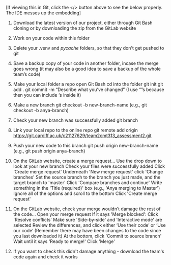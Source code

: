 [If viewing this in Git, click the </> button above to see the below properly. The IDE messes up the embedding]
        
1. Download the latest version of our project, either through Git Bash cloning or by downloading the zip from the GitLab website

2. Work on your code within this folder

3. Delete your .venv and _pycache_ folders, so that they don't get pushed to git

4. Save a backup copy of your code in another folder, incase the merge goes wrong (it may also be a good idea to save a backup of the whole team’s code)

5. Make your local folder a repo
        open Git Bash
        cd into the folder
        git init
        git add .
        git commit -m “Describe what you’ve changed” (I use “”s because then you can include ‘s inside it)

6. Make a new branch
        git checkout -b new-branch-name (e.g., git checkout -b anya-branch)

7. Check your new branch was successfully added
        git branch

8. Link your local repo to the online repo
        git remote add origin https://git.cardiff.ac.uk/c21127629/team2cmt313_assessment2.git

9. Push your new code to this branch
        git push origin new-branch-name (e.g., git push origin anya-branch)

10. On the GitLab website, create a merge request…
        Use the drop down to look at your new branch
        Check your files were successfully added
        Click ‘Create merge request’
        Underneath 'New merge request' click 'Change branches'
        Set the source branch to the branch you just made, and the target branch to 'master'
        Click 'Compare branches and continue'
        Write something in the 'Title (required)' box (e.g., 'Anya merging to Master')
        Ignore all of the options and scroll to the bottom
        Click 'Create merge request'

11. On the GitLab website, check your merge wouldn’t damage the rest of the code…
        Open your merge request
        If it says 'Merge blocked':
                Click 'Resolve conflicts'
                Make sure 'Side-by-side' and 'Interactive mode' are selected
                Review the differences, and click either ‘Use their code’ or ‘Use our code’ (Remember there may have been changes to the code since you last downloaded it)
                At the bottom, click 'Commit to source branch'
        Wait until it says 'Ready to merge!'
        Click 'Merge'

12. If you want to check this didn't damage anything - download the team's code again and check it works